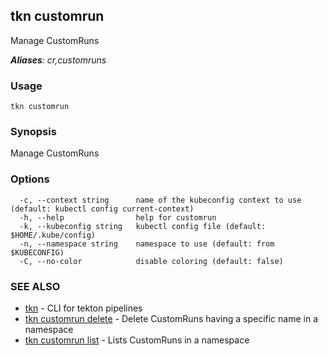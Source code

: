 ## tkn customrun

Manage CustomRuns

***Aliases**: cr,customruns*

### Usage

```
tkn customrun
```

### Synopsis

Manage CustomRuns

### Options

```
  -c, --context string      name of the kubeconfig context to use (default: kubectl config current-context)
  -h, --help                help for customrun
  -k, --kubeconfig string   kubectl config file (default: $HOME/.kube/config)
  -n, --namespace string    namespace to use (default: from $KUBECONFIG)
  -C, --no-color            disable coloring (default: false)
```

### SEE ALSO

* [tkn](tkn.md)	 - CLI for tekton pipelines
* [tkn customrun delete](tkn_customrun_delete.md)	 - Delete CustomRuns having a specific name in a namespace
* [tkn customrun list](tkn_customrun_list.md)	 - Lists CustomRuns in a namespace

